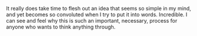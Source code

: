 It really does take time to flesh out an idea that seems so simple in my mind, and yet becomes so convoluted when I try to put it into words. Incredible. I can see and feel why this is such an important, necessary, process for anyone who wants to think anything through.